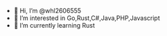 - 👋 Hi, I’m @whl2606555
- 👀 I’m interested in Go,Rust,C#,Java,PHP,Javascript
- 🌱 I’m currently learning Rust


<!---
whl2606555/whl2606555 is a ✨ special ✨ repository because its `README.md` (this file) appears on your GitHub profile.
You can click the Preview link to take a look at your changes.
--->
